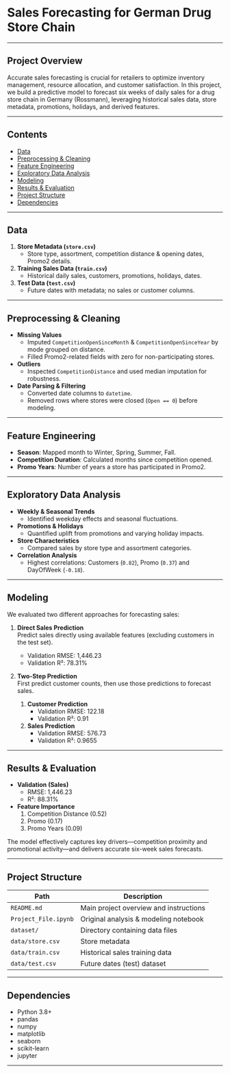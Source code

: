 # Sales Forecasting for German Drug Store Chain

---

## Project Overview

Accurate sales forecasting is crucial for retailers to optimize inventory management, resource allocation, and customer satisfaction. In this project, we build a predictive model to forecast six weeks of daily sales for a drug store chain in Germany (Rossmann), leveraging historical sales data, store metadata, promotions, holidays, and derived features.

---

## Contents

- [Data](#data)  
- [Preprocessing & Cleaning](#preprocessing--cleaning)  
- [Feature Engineering](#feature-engineering)  
- [Exploratory Data Analysis](#exploratory-data-analysis)  
- [Modeling](#modeling)  
- [Results & Evaluation](#results--evaluation)  
- [Project Structure](#project-structure)  
- [Dependencies](#dependencies)  

---

## Data

1. **Store Metadata (`store.csv`)**  
   - Store type, assortment, competition distance & opening dates, Promo2 details.  
2. **Training Sales Data (`train.csv`)**  
   - Historical daily sales, customers, promotions, holidays, dates.  
3. **Test Data (`test.csv`)**  
   - Future dates with metadata; no sales or customer columns.

---

## Preprocessing & Cleaning

- **Missing Values**  
  - Imputed `CompetitionOpenSinceMonth` & `CompetitionOpenSinceYear` by mode grouped on distance.  
  - Filled Promo2-related fields with zero for non-participating stores.  
- **Outliers**  
  - Inspected `CompetitionDistance` and used median imputation for robustness.  
- **Date Parsing & Filtering**  
  - Converted date columns to `datetime`.  
  - Removed rows where stores were closed (`Open == 0`) before modeling.

---

## Feature Engineering

- **Season**: Mapped month to Winter, Spring, Summer, Fall.  
- **Competition Duration**: Calculated months since competition opened.  
- **Promo Years**: Number of years a store has participated in Promo2.  

---

## Exploratory Data Analysis

- **Weekly & Seasonal Trends**  
  - Identified weekday effects and seasonal fluctuations.  
- **Promotions & Holidays**  
  - Quantified uplift from promotions and varying holiday impacts.  
- **Store Characteristics**  
  - Compared sales by store type and assortment categories.  
- **Correlation Analysis**  
  - Highest correlations: Customers (`0.82`), Promo (`0.37`) and DayOfWeek (`‑0.18`).

---

## Modeling

We evaluated two different approaches for forecasting sales:

1. **Direct Sales Prediction**  
   Predict sales directly using available features (excluding customers in the test set).  
   - Validation RMSE: 1,446.23  
   - Validation R²: 78.31%

2. **Two‑Step Prediction**  
   First predict customer counts, then use those predictions to forecast sales.  
   1. **Customer Prediction**  
      - Validation RMSE: 122.18  
      - Validation R²: 0.91  
   2. **Sales Prediction**  
      - Validation RMSE: 576.73  
      - Validation R²: 0.9655

---

## Results & Evaluation

- **Validation (Sales)**  
  - RMSE: 1,446.23  
  - R²: 88.31%  
- **Feature Importance**  
  1. Competition Distance (0.52)  
  2. Promo (0.17)  
  3. Promo Years (0.09)  

The model effectively captures key drivers—competition proximity and promotional activity—and delivers accurate six-week sales forecasts.

---

## Project Structure

| Path                                  | Description                                  |
|---------------------------------------|----------------------------------------------|
| `README.md`                           | Main project overview and instructions       |
| `Project_File.ipynb`                  | Original analysis & modeling notebook        |
| `dataset/`                            | Directory containing data files              |
| `data/store.csv`                      | Store metadata                               |
| `data/train.csv`                      | Historical sales training data               |
| `data/test.csv`                       | Future dates (test) dataset                  |


---

## Dependencies

- Python 3.8+  
- pandas  
- numpy  
- matplotlib  
- seaborn  
- scikit-learn  
- jupyter  

---


